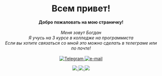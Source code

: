 <h1 align="center">Всем привет!</h1>
<p align="center">
    <b>Добро пожаловать на мою страничку!</b><br><br>
    <i>
        Меня зовут Богдан<br>
        Я учусь на 3 курсе в колледже на программиста<br>
        Если вы хотите связаться со мной это можно сделать в телеграме или по почте!<br>
    </i><br>
    <a href="https://t.me/Kenotgg">
        <img src="https://img.shields.io/badge/Telegram-blue?style=flat-square&logo=telegram&logoColor=white" alt="Telegram">
    </a>
    <a href="https://mail.google.com/mail/u/1/#inbox?compose=CllgCKCJFQjTCVtPklPhLCHdBrtKLlHwJSkVSkTcPZJLRQMjTgLgWmJzSzkzZhTHQmtqWKZVNmL">
        <img src="https://img.shields.io/badge/Email-blue?style=flat-square&logo=gmail&logoColor=white" alt="e-mail">
    </a>
</p>


<p align="center">
  <a href="https://github.com/Kenotgg">
    <img src="http://github-profile-summary-cards.vercel.app/api/cards/profile-details?username=Kenotgg&theme=algolia" />
  </a>
  <a href="https://github.com/Kenotgg">
    <img src="http://github-profile-summary-cards.vercel.app/api/cards/stats?username=Kenotgg&theme=algolia" />
  </a>
  <a href="https://github.com/Kenotgg">
    <img src="http://github-profile-summary-cards.vercel.app/api/cards/repos-per-language?username=Kenotgg&theme=algolia" />
  </a>
</p>

<!--
**max69-cyber/max69-cyber** is a ✨ _special_ ✨ repository because its `README.md` (this file) appears on your GitHub profile.

Here are some ideas to get you started:

- 🔭 I’m currently working on ...
- 🌱 I’m currently learning ...
- 👯 I’m looking to collaborate on ...
- 🤔 I’m looking for help with ...
- 💬 Ask me about ...
- 📫 How to reach me: ...
- 😄 Pronouns: ...
- ⚡ Fun fact: ...
-->
